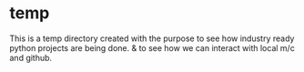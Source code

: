 # temp
This is a temp directory created with the purpose to see how industry ready python projects are being done.
& to see how we can interact with local m/c and github.
